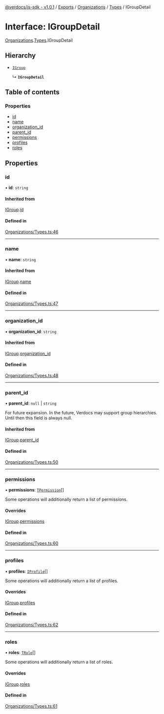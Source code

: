 [@verdocs/js-sdk - v1.0.1](../README.md) / [Exports](../modules.md) / [Organizations](../modules/Organizations.md) / [Types](../modules/Organizations.Types.md) / IGroupDetail

# Interface: IGroupDetail

[Organizations](../modules/Organizations.md).[Types](../modules/Organizations.Types.md).IGroupDetail

## Hierarchy

- [`IGroup`](Organizations.Types.IGroup.md)

  ↳ **`IGroupDetail`**

## Table of contents

### Properties

- [id](Organizations.Types.IGroupDetail.md#id)
- [name](Organizations.Types.IGroupDetail.md#name)
- [organization_id](Organizations.Types.IGroupDetail.md#organization_id)
- [parent_id](Organizations.Types.IGroupDetail.md#parent_id)
- [permissions](Organizations.Types.IGroupDetail.md#permissions)
- [profiles](Organizations.Types.IGroupDetail.md#profiles)
- [roles](Organizations.Types.IGroupDetail.md#roles)

## Properties

### id

• **id**: `string`

#### Inherited from

[IGroup](Organizations.Types.IGroup.md).[id](Organizations.Types.IGroup.md#id)

#### Defined in

[Organizations/Types.ts:46](https://github.com/Verdocs/js-sdk/blob/main/src/Organizations/Types.ts#L46)

___

### name

• **name**: `string`

#### Inherited from

[IGroup](Organizations.Types.IGroup.md).[name](Organizations.Types.IGroup.md#name)

#### Defined in

[Organizations/Types.ts:47](https://github.com/Verdocs/js-sdk/blob/main/src/Organizations/Types.ts#L47)

___

### organization\_id

• **organization\_id**: `string`

#### Inherited from

[IGroup](Organizations.Types.IGroup.md).[organization_id](Organizations.Types.IGroup.md#organization_id)

#### Defined in

[Organizations/Types.ts:48](https://github.com/Verdocs/js-sdk/blob/main/src/Organizations/Types.ts#L48)

___

### parent\_id

• **parent\_id**: ``null`` \| `string`

For future expansion. In the future, Verdocs may support group hierarchies. Until then this field is always null.

#### Inherited from

[IGroup](Organizations.Types.IGroup.md).[parent_id](Organizations.Types.IGroup.md#parent_id)

#### Defined in

[Organizations/Types.ts:50](https://github.com/Verdocs/js-sdk/blob/main/src/Organizations/Types.ts#L50)

___

### permissions

• **permissions**: [`TPermission`](../modules/Users.Types.md#tpermission)[]

Some operations will additionally return a list of permissions.

#### Overrides

[IGroup](Organizations.Types.IGroup.md).[permissions](Organizations.Types.IGroup.md#permissions)

#### Defined in

[Organizations/Types.ts:60](https://github.com/Verdocs/js-sdk/blob/main/src/Organizations/Types.ts#L60)

___

### profiles

• **profiles**: [`IProfile`](Users.Types.IProfile.md)[]

Some operations will additionally return a list of profiles.

#### Overrides

[IGroup](Organizations.Types.IGroup.md).[profiles](Organizations.Types.IGroup.md#profiles)

#### Defined in

[Organizations/Types.ts:62](https://github.com/Verdocs/js-sdk/blob/main/src/Organizations/Types.ts#L62)

___

### roles

• **roles**: [`TRole`](../modules/Users.Types.md#trole)[]

Some operations will additionally return a list of roles.

#### Overrides

[IGroup](Organizations.Types.IGroup.md).[roles](Organizations.Types.IGroup.md#roles)

#### Defined in

[Organizations/Types.ts:61](https://github.com/Verdocs/js-sdk/blob/main/src/Organizations/Types.ts#L61)
